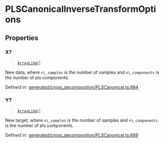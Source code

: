 # PLSCanonicalInverseTransformOptions

## Properties

### X?

> [`ArrayLike`](../types/ArrayLike.md)[]

New data, where `n\_samples` is the number of samples and `n\_components` is the number of pls components.

Defined in:  [generated/cross\_decomposition/PLSCanonical.ts:684](https://github.com/transitive-bullshit/scikit-learn-ts/blob/b59c1ff/packages/sklearn/src/generated/cross_decomposition/PLSCanonical.ts#L684)

### Y?

> [`ArrayLike`](../types/ArrayLike.md)[]

New target, where `n\_samples` is the number of samples and `n\_components` is the number of pls components.

Defined in:  [generated/cross\_decomposition/PLSCanonical.ts:689](https://github.com/transitive-bullshit/scikit-learn-ts/blob/b59c1ff/packages/sklearn/src/generated/cross_decomposition/PLSCanonical.ts#L689)
